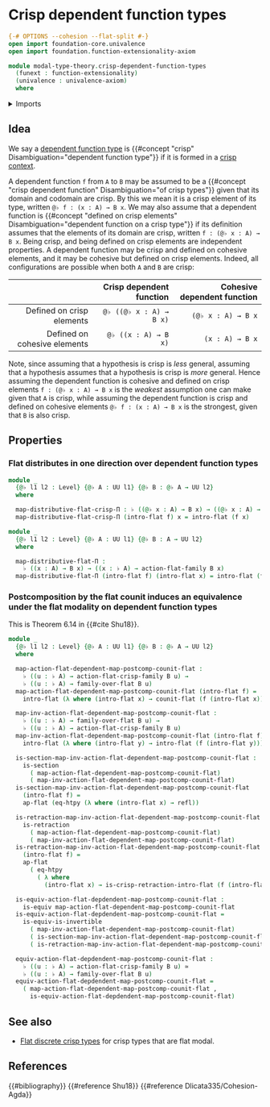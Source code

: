 # Crisp dependent function types

```agda
{-# OPTIONS --cohesion --flat-split #-}
open import foundation-core.univalence
open import foundation.function-extensionality-axiom

module modal-type-theory.crisp-dependent-function-types
  (funext : function-extensionality)
  (univalence : univalence-axiom)
  where
```

<details><summary>Imports</summary>

```agda
open import foundation.dependent-pair-types
open import foundation.equivalences funext
open import foundation.function-extensionality funext
open import foundation.identity-types funext
open import foundation.retractions funext
open import foundation.sections funext
open import foundation.universe-levels

open import modal-type-theory.action-on-identifications-flat-modality funext univalence
open import modal-type-theory.flat-modality funext
open import modal-type-theory.functoriality-flat-modality funext univalence
```

</details>

## Idea

We say a [dependent function type](foundation.dependent-function-types.md) is
{{#concept "crisp" Disambiguation="dependent function type"}} if it is formed in
a [crisp context](modal-type-theory.crisp-types.md).

A dependent function `f` from `A` to `B` may be assumed to be a
{{#concept "crisp dependent function" Disambiguation="of crisp types"}} given
that its domain and codomain are crisp. By this we mean it is a crisp element of
its type, written `@♭ f : (x : A) → B x`. We may also assume that a dependent
function is
{{#concept "defined on crisp elements" Disambiguation="dependent function on a crisp type"}}
if its definition assumes that the elements of its domain are crisp, written
`f : (@♭ x : A) → B x`. Being crisp, and being defined on crisp elements are
independent properties. A dependent function may be crisp and defined on
cohesive elements, and it may be cohesive but defined on crisp elements. Indeed,
all configurations are possible when both `A` and `B` are crisp:

|                              | Crisp dependent function | Cohesive dependent function |
| ---------------------------: | -----------------------: | --------------------------: |
|    Defined on crisp elements |  `@♭ ((@♭ x : A) → B x)` |          `(@♭ x : A) → B x` |
| Defined on cohesive elements |     `@♭ ((x : A) → B x)` |             `(x : A) → B x` |

Note, since assuming that a hypothesis is crisp is _less_ general, assuming that
a hypothesis assumes that a hypothesis is crisp is _more_ general. Hence
assuming the dependent function is cohesive and defined on crisp elements
`f : (@♭ x : A) → B x` is the _weakest_ assumption one can make given that `A`
is crisp, while assuming the dependent function is crisp and defined on cohesive
elements `@♭ f : (x : A) → B x` is the strongest, given that `B` is also crisp.

## Properties

### Flat distributes in one direction over dependent function types

```agda
module _
  {@♭ l1 l2 : Level} {@♭ A : UU l1} {@♭ B : @♭ A → UU l2}
  where

  map-distributive-flat-crisp-Π : ♭ ((@♭ x : A) → B x) → ((@♭ x : A) → ♭ (B x))
  map-distributive-flat-crisp-Π (intro-flat f) x = intro-flat (f x)

module _
  {@♭ l1 l2 : Level} {@♭ A : UU l1} {@♭ B : A → UU l2}
  where

  map-distributive-flat-Π :
    ♭ ((x : A) → B x) → ((x : ♭ A) → action-flat-family B x)
  map-distributive-flat-Π (intro-flat f) (intro-flat x) = intro-flat (f x)
```

### Postcomposition by the flat counit induces an equivalence under the flat modality on dependent function types

This is Theorem 6.14 in {{#cite Shu18}}.

```agda
module _
  {@♭ l1 l2 : Level} {@♭ A : UU l1} {@♭ B : @♭ A → UU l2}
  where

  map-action-flat-dependent-map-postcomp-counit-flat :
    ♭ ((u : ♭ A) → action-flat-crisp-family B u) →
    ♭ ((u : ♭ A) → family-over-flat B u)
  map-action-flat-dependent-map-postcomp-counit-flat (intro-flat f) =
    intro-flat (λ where (intro-flat x) → counit-flat (f (intro-flat x)))

  map-inv-action-flat-dependent-map-postcomp-counit-flat :
    ♭ ((u : ♭ A) → family-over-flat B u) →
    ♭ ((u : ♭ A) → action-flat-crisp-family B u)
  map-inv-action-flat-dependent-map-postcomp-counit-flat (intro-flat f) =
    intro-flat (λ where (intro-flat y) → intro-flat (f (intro-flat y)))

  is-section-map-inv-action-flat-dependent-map-postcomp-counit-flat :
    is-section
      ( map-action-flat-dependent-map-postcomp-counit-flat)
      ( map-inv-action-flat-dependent-map-postcomp-counit-flat)
  is-section-map-inv-action-flat-dependent-map-postcomp-counit-flat
    (intro-flat f) =
    ap-flat (eq-htpy (λ where (intro-flat x) → refl))

  is-retraction-map-inv-action-flat-dependent-map-postcomp-counit-flat :
    is-retraction
      ( map-action-flat-dependent-map-postcomp-counit-flat)
      ( map-inv-action-flat-dependent-map-postcomp-counit-flat)
  is-retraction-map-inv-action-flat-dependent-map-postcomp-counit-flat
    (intro-flat f) =
    ap-flat
      ( eq-htpy
        ( λ where
          (intro-flat x) → is-crisp-retraction-intro-flat (f (intro-flat x))))

  is-equiv-action-flat-depdendent-map-postcomp-counit-flat :
    is-equiv map-action-flat-dependent-map-postcomp-counit-flat
  is-equiv-action-flat-depdendent-map-postcomp-counit-flat =
    is-equiv-is-invertible
      ( map-inv-action-flat-dependent-map-postcomp-counit-flat)
      ( is-section-map-inv-action-flat-dependent-map-postcomp-counit-flat)
      ( is-retraction-map-inv-action-flat-dependent-map-postcomp-counit-flat)

  equiv-action-flat-depdendent-map-postcomp-counit-flat :
    ♭ ((u : ♭ A) → action-flat-crisp-family B u) ≃
    ♭ ((u : ♭ A) → family-over-flat B u)
  equiv-action-flat-depdendent-map-postcomp-counit-flat =
    ( map-action-flat-dependent-map-postcomp-counit-flat ,
      is-equiv-action-flat-depdendent-map-postcomp-counit-flat)
```

## See also

- [Flat discrete crisp types](modal-type-theory.flat-discrete-crisp-types.md)
  for crisp types that are flat modal.

## References

{{#bibliography}} {{#reference Shu18}} {{#reference Dlicata335/Cohesion-Agda}}
